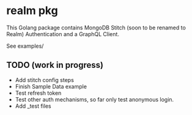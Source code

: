 # realm pkg

This Golang package contains MongoDB Stitch (soon to be renamed to Realm) Authentication and a GraphQL Client.


See examples/


## TODO (work in progress)

- Add stitch config steps
- Finish Sample Data example
- Test refresh token
- Test other auth mechanisms, so far only test anonymous login.
- Add _test files